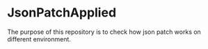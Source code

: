 # JsonPatchApplied
The purpose of this repository is to check how json patch works on different environment.
